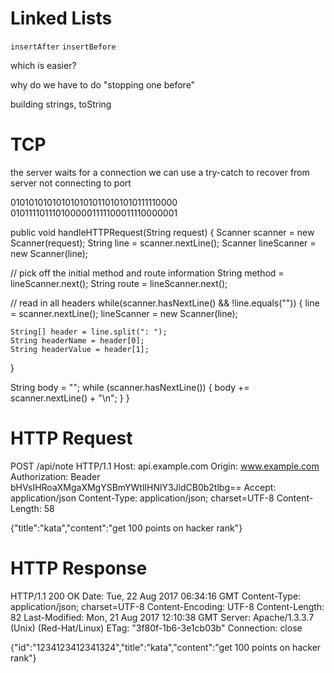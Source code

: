 # Linked Lists
`insertAfter`
`insertBefore`

which is easier?

why do we have to do "stopping one before"

building strings, toString



# TCP
the server waits for a connection
we can use a try-catch to recover from server not connecting to port

0101010101010101010110101010111110000
0101111011101000001111100011110000001

public void handleHTTPRequest(String request) {
  Scanner scanner = new Scanner(request);
  String line = scanner.nextLine();
  Scanner lineScanner = new Scanner(line);

  // pick off the initial method and route information
  String method = lineScanner.next();
  String route = lineScanner.next();

  // read in all headers
  while(scanner.hasNextLine() && !line.equals("")) {
    line = scanner.nextLine();
    lineScanner = new Scanner(line);

    String[] header = line.split(": ");
    String headerName = header[0];
    String headerValue = header[1];
  }

  String body = "";
  while (scanner.hasNextLine()) {
    body += scanner.nextLine() + "\n";
  }
}


# HTTP Request
POST /api/note HTTP/1.1
Host: api.example.com
Origin: www.example.com
Authorization: Beader bHVsIHRoaXMgaXMgYSBmYWtlIHNlY3JldCB0b2tlbg==
Accept: application/json
Content-Type: application/json; charset=UTF-8
Content-Length: 58

{"title":"kata","content":"get 100 points on hacker rank"}

# HTTP Response
HTTP/1.1 200 OK
Date: Tue, 22 Aug 2017 06:34:16 GMT
Content-Type: application/json; charset=UTF-8
Content-Encoding: UTF-8
Content-Length: 82
Last-Modified: Mon, 21 Aug 2017 12:10:38 GMT
Server: Apache/1.3.3.7 (Unix) (Red-Hat/Linux)
ETag: "3f80f-1b6-3e1cb03b"
Connection: close

{"id":"1234123412341324","title":"kata","content":"get 100 points on hacker rank"}








